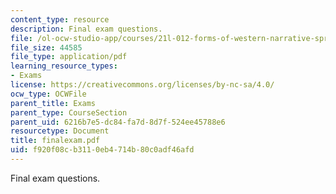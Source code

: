 ```yaml
---
content_type: resource
description: Final exam questions.
file: /ol-ocw-studio-app/courses/21l-012-forms-of-western-narrative-spring-2004/f920f08cb3110eb4714b80c0adf46afd_finalexam.pdf
file_size: 44585
file_type: application/pdf
learning_resource_types:
- Exams
license: https://creativecommons.org/licenses/by-nc-sa/4.0/
ocw_type: OCWFile
parent_title: Exams
parent_type: CourseSection
parent_uid: 6216b7e5-dc84-fa7d-8d7f-524ee45788e6
resourcetype: Document
title: finalexam.pdf
uid: f920f08c-b311-0eb4-714b-80c0adf46afd
---
```

Final exam questions.